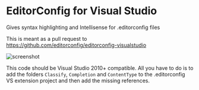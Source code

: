 EditorConfig for Visual Studio
============

Gives syntax highlighting and Intellisense for .editorconfig files  

This is meant as a pull request to https://github.com/editorconfig/editorconfig-visualstudio  

![screenshot](https://raw.githubusercontent.com/madskristensen/EditorConfig/master/art/screenshot.png)

This code should be Visual Studio 2010+ compatible. All you have to do 
is to add the folders `Classify`, `Completion` and `ContentType` to 
the .editorconfig VS extension project and then add the missing references.